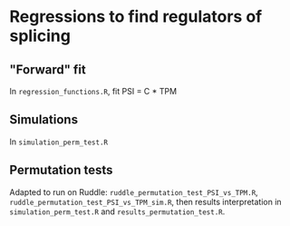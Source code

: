 # Regressions to find regulators of splicing


## "Forward" fit

In `regression_functions.R`, fit PSI = C * TPM

## Simulations

In `simulation_perm_test.R`

## Permutation tests

Adapted to run on Ruddle: `ruddle_permutation_test_PSI_vs_TPM.R`, `ruddle_permutation_test_PSI_vs_TPM_sim.R`, then results interpretation in `simulation_perm_test.R` and `results_permutation_test.R`.


